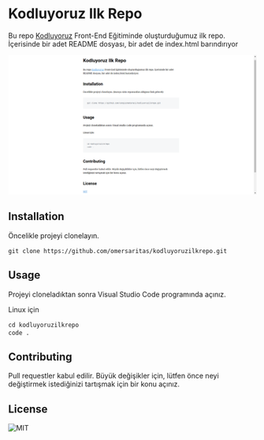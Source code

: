 # Kodluyoruz Ilk Repo

Bu repo [Kodluyoruz](https://kodluyoruz.org/) Front-End Eğitiminde oluşturduğumuz ilk repo. İçerisinde bir adet README dosyası, bir adet de index.html barındırıyor

 ![Alt text](https://raw.githubusercontent.com/Kodluyoruz/taskforce/main/git/odev1/figures/markdown.png)

## Installation

 Öncelikle projeyi clonelayın.
 ```
 git clone https://github.com/omersaritas/kodluyoruzilkrepo.git
 ```

 ## Usage

  Projeyi cloneladıktan sonra Visual Studio Code programında açınız.

  Linux için
  ```
  cd kodluyoruzilkrepo
  code .
  ```

  ## Contributing

  Pull requestler kabul edilir. Büyük değişikler için, lütfen önce neyi değiştirmek istediğinizi tartışmak için bir konu açınız.

  ## License

  ![MIT](https://choosealicense.com/licenses/mit/)
